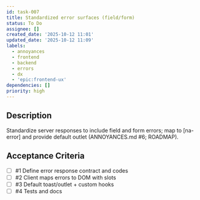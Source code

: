 ```yaml
---
id: task-007
title: Standardized error surfaces (field/form)
status: To Do
assignee: []
created_date: '2025-10-12 11:01'
updated_date: '2025-10-12 11:09'
labels:
  - annoyances
  - frontend
  - backend
  - errors
  - dx
  - 'epic:frontend-ux'
dependencies: []
priority: high
---
```


## Description

<!-- SECTION:DESCRIPTION:BEGIN -->
Standardize server responses to include field and form errors; map to [na-error] and provide default outlet (ANNOYANCES.md #6; ROADMAP).
<!-- SECTION:DESCRIPTION:END -->

## Acceptance Criteria
<!-- AC:BEGIN -->
- [ ] #1 Define error response contract and codes
- [ ] #2 Client maps errors to DOM with slots
- [ ] #3 Default toast/outlet + custom hooks
- [ ] #4 Tests and docs
<!-- AC:END -->
